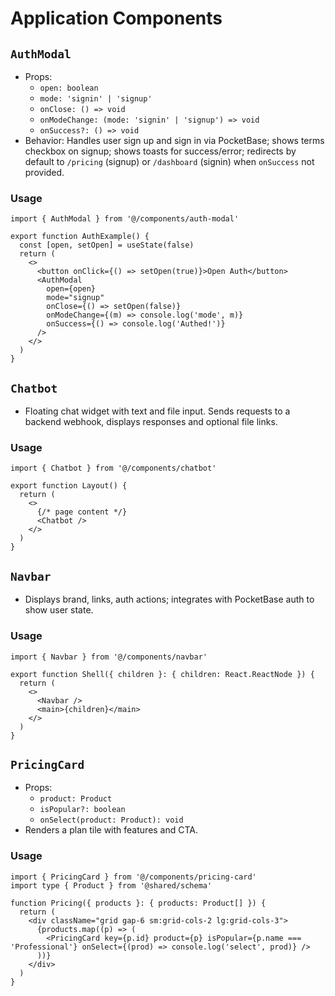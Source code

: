 # Application Components

## `AuthModal`
- Props:
  - `open: boolean`
  - `mode: 'signin' | 'signup'`
  - `onClose: () => void`
  - `onModeChange: (mode: 'signin' | 'signup') => void`
  - `onSuccess?: () => void`
- Behavior: Handles user sign up and sign in via PocketBase; shows terms checkbox on signup; shows toasts for success/error; redirects by default to `/pricing` (signup) or `/dashboard` (signin) when `onSuccess` not provided.

### Usage
```tsx
import { AuthModal } from '@/components/auth-modal'

export function AuthExample() {
  const [open, setOpen] = useState(false)
  return (
    <>
      <button onClick={() => setOpen(true)}>Open Auth</button>
      <AuthModal
        open={open}
        mode="signup"
        onClose={() => setOpen(false)}
        onModeChange={(m) => console.log('mode', m)}
        onSuccess={() => console.log('Authed!')}
      />
    </>
  )
}
```

## `Chatbot`
- Floating chat widget with text and file input. Sends requests to a backend webhook, displays responses and optional file links.

### Usage
```tsx
import { Chatbot } from '@/components/chatbot'

export function Layout() {
  return (
    <>
      {/* page content */}
      <Chatbot />
    </>
  )
}
```

## `Navbar`
- Displays brand, links, auth actions; integrates with PocketBase auth to show user state.

### Usage
```tsx
import { Navbar } from '@/components/navbar'

export function Shell({ children }: { children: React.ReactNode }) {
  return (
    <>
      <Navbar />
      <main>{children}</main>
    </>
  )
}
```

## `PricingCard`
- Props:
  - `product: Product`
  - `isPopular?: boolean`
  - `onSelect(product: Product): void`
- Renders a plan tile with features and CTA.

### Usage
```tsx
import { PricingCard } from '@/components/pricing-card'
import type { Product } from '@shared/schema'

function Pricing({ products }: { products: Product[] }) {
  return (
    <div className="grid gap-6 sm:grid-cols-2 lg:grid-cols-3">
      {products.map((p) => (
        <PricingCard key={p.id} product={p} isPopular={p.name === 'Professional'} onSelect={(prod) => console.log('select', prod)} />
      ))}
    </div>
  )
}
```
